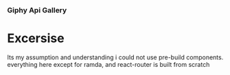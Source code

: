 ### Giphy Api Gallery

# Excersise
Its my assumption and understanding i could not use pre-build components. everything here except for ramda, and react-router is built from scratch